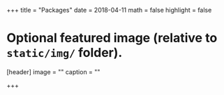 +++
title = "Packages"
date = 2018-04-11
math = false
highlight = false

# Optional featured image (relative to `static/img/` folder).
[header]
image = ""
caption = ""

+++
